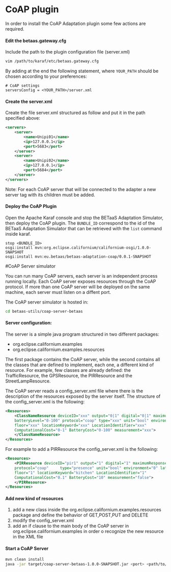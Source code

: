 # CoAP plugin
In order to install the CoAP Adaptation plugin some few actions are required.

#### Edit the betaas.gateway.cfg
Include the path to the plugin configuration file (server.xml)
```sh
vim /path/to/karaf/etc/betaas.gateway.cfg
```
By adding at the end the following statement, where `YOUR_PATH` should be chosen according to your preferences:
```
# CoAP settings
serversConfig = <YOUR_PATH>/server.xml
```

#### Create the server.xml 
Create the file server.xml structured as follow and put it in the path specified above:
```xml
<servers>
	<server>
	    <name>Unipi01</name>
	    <ip>127.0.0.1</ip>
	    <port>5683</port>
	</server>
	<server>
	    <name>Unipi02</name>
	    <ip>127.0.0.1</ip>
	    <port>5684</port>
	</server>
</servers>
```

Note: For each CoAP server that will be connected to the adapter a new server tag with its children must be added.

#### Deploy the CoAP Plugin

Open the Apache Karaf console and stop the BETaaS Adaptation Simulator, then deploy the CoAP plugin. The `BUNDLE_ID` correspond to the id of the BETaaS Adaptation Simulator that can be retrieved with the `list` command inside karaf.

```
stop <BUNDLE_ID>
osgi:install mvn:org.eclipse.californium/californium-osgi/1.0.0-SNAPSHOT
osgi:install mvn:eu.betaas/betaas-adaptation-coap/0.0.1-SNAPSHOT
```

#CoAP Server simulator

You can run many CoAP servers, each server is an independent process running locally. Each CoAP server exposes resources through the CoAP protocol. If more than one CoAP server will be deployed on the same machine, each server must listen on a diffent port.

The CoAP server simulator is hosted in:
```sh
cd betaas-utils/coap-server-betaas
```
#### Server configuration:
The server is a simple java program structured in two different packages:

- org.eclipse.californium.examples 
- org.eclipse.californium.examples.resources 

The first package contains the CoAP server, while the second contains all the classes that are defined to implement, each one, a different kind of resource. For example, few classes are already defined: the TrafficResource, the GPSResource, the PIRResource and the StreetLampResource. 

The CoAP server reads a config_server.xml file where there is the description of the resources exposed by the server itself. The structure of the config_server.xml is the following:
```xml
<Resources>
    <ClassNameResource deviceID="xxx" output="0|1" digital="0|1" maximumResponseTime="xxx" memoryStatus="xxx"
    batteryLevel="0-100" protocol="coap" type="xxx" unit="bool" environment="0" latitude="xxx" longitude="xxx" altitude="xxx" 
	floor="xxx" locationKeyword="xxx" LocationIdentifier="xxx"	
    ComputationalCost="0-1" BatteryCost="0-100" measurement="xxx">
    </ClassNameResource>
</Resources>
```
For example to add a PIRResource the config_server.xml is the following:

```xml
<Resources>
	<PIRResource deviceID="pir1" output="1" digital="1" maximumResponseTime="1" memoryStatus="50" batteryLevel="100"
	protocol="coap" 	type="presence" unit="bool" environment="0" latitude="40" longitude="10" altitude="7" 
	floor="1" locationKeyword="kitchen" LocationIdentifier="1"	
    ComputationalCost="0.1" BatteryCost="10" measurement="false">
    </PIRResource>
</Resources>
```
#### Add new kind of resources
1. add a new class inside the org.eclipse.californium.examples.resources package and define the behavior of GET,POST,PUT and DELETE
2. modify the config_server.xml
3. add an if clause to the main body of the CoAP server in org.eclipse.californium.examples in order o recognize the new resource in the XML file

#### Start a CoAP Server
```sh
mvn clean install
java -jar target/coap-server-betaas-1.0.0-SNAPSHOT.jar <port> <path/to/config_server.xml>
```